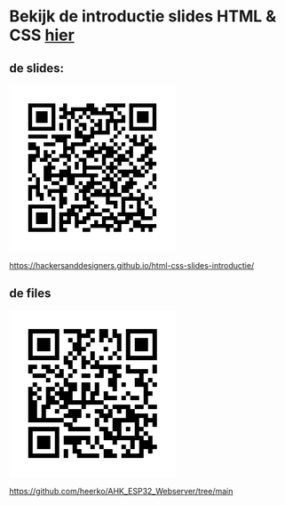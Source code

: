 # Bekijk de introductie slides HTML & CSS [hier](https://hackersanddesigners.github.io/html-css-slides-introductie/)

## de slides:
![link naar de slides](assets/QR.png)

https://hackersanddesigners.github.io/html-css-slides-introductie/

## de files
![link naar de files](assets/QR_repo.png)

https://github.com/heerko/AHK_ESP32_Webserver/tree/main
